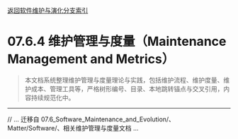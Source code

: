 [返回软件维护与演化分支索引](./README.md)

# 07.6.4 维护管理与度量（Maintenance Management and Metrics）

> 本文档系统整理维护管理与度量理论与实践，包括维护流程、维护度量、维护成本、管理工具等，严格树形编号、目录、本地跳转锚点与交叉引用，内容持续规范化中。

---

// ... 迁移自 07.6_Software_Maintenance_and_Evolution/、Matter/Software/、相关维护管理与度量文档 ...
